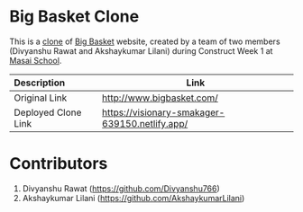 # Big Basket Clone

This is a [clone](https://visionary-smakager-639150.netlify.app) of [Big Basket](http://www.bigbasket.com) website, created by a team of two members (Divyanshu Rawat and Akshaykumar Lilani) during Construct Week 1 at [Masai School](https://masaischool.com).

| Description         | Link                                           |
| :------------------ | ---------------------------------------------- |
| Original Link       | http://www.bigbasket.com/                      |
| Deployed Clone Link | https://visionary-smakager-639150.netlify.app/ |

# Contributors

1. Divyanshu Rawat (https://github.com/Divyanshu766)
2. Akshaykumar Lilani (https://github.com/AkshaykumarLilani)
